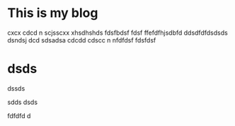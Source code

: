 # This is my blog
cxcx cdcd n scjsscxx xhsdhshds fdsfbdsf  fdsf ffefdfhjsdbfd ddsdfdfdsdsds dsndsj dcd sdsadsa cdcdd cdscc n nfdfdsf 
fdsfdsf

# dsds
dssds


sdds
dsds


fdfdfd
d